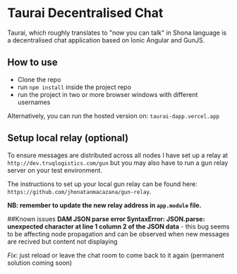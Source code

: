 # Taurai Decentralised Chat

Taurai, which roughly translates to "now you can talk" in Shona language is a decentralised chat application based on Ionic Angular and GunJS.

## How to use

- Clone the repo
- run `npm install` inside the project repo
- run the project in two or more browser windows with different usernames

Alternatively, you can run the hosted version on: `taurai-dapp.vercel.app`

## Setup local relay (optional)

To ensure messages are distributed across all nodes I have set up a relay at `http://dev.truqlogistics.com/gun` but you may also have to run a gun relay server on your test environment.

The instructions to set up your local gun relay can be found here: `https://github.com/jhonatanmacazana/gun-relay`.

**NB: remember to update the new relay address in `app.module` file.**

##Known issues
**DAM JSON parse error SyntaxError: JSON.parse: unexpected character at line 1 column 2 of the JSON data** - this bug seems to be affecting node propagation and can be observed when new messages are recived but content not displaying

*Fix*: just reload or leave the chat room to come back to it again (permanent solution coming soon)
